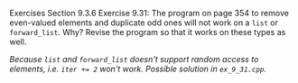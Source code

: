 Exercises Section 9.3.6
Exercise 9.31: The program on page 354 to remove even-valued elements
and duplicate odd ones will not work on a `list` or `forward_list`. Why?
Revise the program so that it works on these types as well.

_Because `list` and `forward_list` doesn't support random access to elements, i.e. `iter += 2` won't work. Possible solution in `ex_9_31.cpp`._